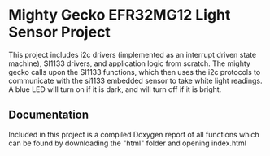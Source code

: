 # Mighty Gecko EFR32MG12 Light Sensor Project

This project includes i2c drivers (implemented as an interrupt driven state machine), SI1133 drivers, and application logic from scratch. 
The mighty gecko calls upon the SI1133 functions, which then uses the i2c protocols to communicate with the si1133 embedded sensor to take white light readings.
A blue LED will turn on if it is dark, and will turn off if it is bright. 

## Documentation
Included in this project is a compiled Doxygen report of all functions which can be found by downloading the "html" folder and opening index.html
